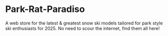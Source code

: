 # Park-Rat-Paradiso
A web store for the latest &amp; greatest snow ski models tailored for park style ski enthusiasts for 2025. No need to scour the internet, find them all here!
